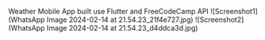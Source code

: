 Weather Mobile App built use Flutter and FreeCodeCamp API
![Screenshot1](WhatsApp Image 2024-02-14 at 21.54.23_21f4e727.jpg)
![Screenshot2](WhatsApp Image 2024-02-14 at 21.54.23_d4ddca3d.jpg)

